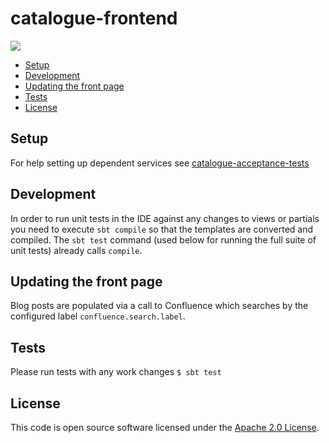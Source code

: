 # catalogue-frontend

![](https://img.shields.io/github/v/release/hmrc/catalogue-frontend)

* [Setup](#setup)
* [Development](#development)
* [Updating the front page](#updating-the-front-page)
* [Tests](#tests)
* [License](#license)

## Setup

For help setting up dependent services see [catalogue-acceptance-tests]("https://github.com/hmrc/catalogue-acceptance-tests")

## Development

In order to run unit tests in the IDE against any changes to views or partials you need to execute
`sbt compile` so that the templates are converted and compiled.  The `sbt test` command (used below for 
running the full suite of unit tests) already calls `compile`.

## Updating the front page

Blog posts are populated via a call to Confluence which searches by the configured label `confluence.search.label`.

## Tests

Please run tests with any work changes
`$ sbt test`

## License

This code is open source software licensed under the [Apache 2.0 License]("http://www.apache.org/licenses/LICENSE-2.0.html").
